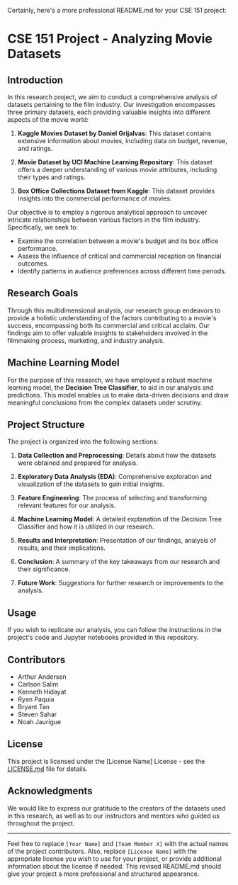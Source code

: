 Certainly, here's a more professional README.md for your CSE 151 project:

# CSE 151 Project - Analyzing Movie Datasets

## Introduction

In this research project, we aim to conduct a comprehensive analysis of datasets pertaining to the film industry. Our investigation encompasses three primary datasets, each providing valuable insights into different aspects of the movie world:

1. **Kaggle Movies Dataset by Daniel Grijalvas**: This dataset contains extensive information about movies, including data on budget, revenue, and ratings.

2. **Movie Dataset by UCI Machine Learning Repository**: This dataset offers a deeper understanding of various movie attributes, including their types and ratings.

3. **Box Office Collections Dataset from Kaggle**: This dataset provides insights into the commercial performance of movies.

Our objective is to employ a rigorous analytical approach to uncover intricate relationships between various factors in the film industry. Specifically, we seek to:

- Examine the correlation between a movie's budget and its box office performance.
- Assess the influence of critical and commercial reception on financial outcomes.
- Identify patterns in audience preferences across different time periods.

## Research Goals

Through this multidimensional analysis, our research group endeavors to provide a holistic understanding of the factors contributing to a movie's success, encompassing both its commercial and critical acclaim. Our findings aim to offer valuable insights to stakeholders involved in the filmmaking process, marketing, and industry analysis.

## Machine Learning Model

For the purpose of this research, we have employed a robust machine learning model, the **Decision Tree Classifier**, to aid in our analysis and predictions. This model enables us to make data-driven decisions and draw meaningful conclusions from the complex datasets under scrutiny.

## Project Structure

The project is organized into the following sections:

1. **Data Collection and Preprocessing**: Details about how the datasets were obtained and prepared for analysis.

2. **Exploratory Data Analysis (EDA)**: Comprehensive exploration and visualization of the datasets to gain initial insights.

3. **Feature Engineering**: The process of selecting and transforming relevant features for our analysis.

4. **Machine Learning Model**: A detailed explanation of the Decision Tree Classifier and how it is utilized in our research.

5. **Results and Interpretation**: Presentation of our findings, analysis of results, and their implications.

6. **Conclusion**: A summary of the key takeaways from our research and their significance.

7. **Future Work**: Suggestions for further research or improvements to the analysis.

## Usage

If you wish to replicate our analysis, you can follow the instructions in the project's code and Jupyter notebooks provided in this repository.

## Contributors

- Arthur Andersen
- Carlson Salim
- Kenneth Hidayat
- Ryan Paquia
- Bryant Tan
- Steven Sahar
- Noah Jaurigue

## License

This project is licensed under the [License Name] License - see the [LICENSE.md](LICENSE.md) file for details.

## Acknowledgments

We would like to express our gratitude to the creators of the datasets used in this research, as well as to our instructors and mentors who guided us throughout the project.

---

Feel free to replace `[Your Name]` and `[Team Member X]` with the actual names of the project contributors. Also, replace `[License Name]` with the appropriate license you wish to use for your project, or provide additional information about the license if needed. This revised README.md should give your project a more professional and structured appearance.

